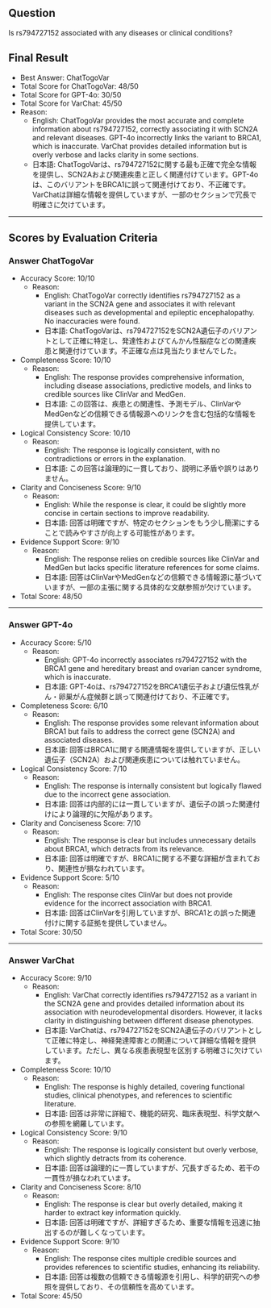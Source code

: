 ## Question

Is rs794727152 associated with any diseases or clinical conditions?

## Final Result

- Best Answer: ChatTogoVar
- Total Score for ChatTogoVar: 48/50
- Total Score for GPT-4o: 30/50
- Total Score for VarChat: 45/50
- Reason:
  - English: ChatTogoVar provides the most accurate and complete information about rs794727152, correctly associating it with SCN2A and relevant diseases. GPT-4o incorrectly links the variant to BRCA1, which is inaccurate. VarChat provides detailed information but is overly verbose and lacks clarity in some sections.
  - 日本語: ChatTogoVarは、rs794727152に関する最も正確で完全な情報を提供し、SCN2Aおよび関連疾患と正しく関連付けています。GPT-4oは、このバリアントをBRCA1に誤って関連付けており、不正確です。VarChatは詳細な情報を提供していますが、一部のセクションで冗長で明確さに欠けています。

---

## Scores by Evaluation Criteria

### Answer ChatTogoVar
- Accuracy Score: 10/10
  - Reason: 
    - English: ChatTogoVar correctly identifies rs794727152 as a variant in the SCN2A gene and associates it with relevant diseases such as developmental and epileptic encephalopathy. No inaccuracies were found.
    - 日本語: ChatTogoVarは、rs794727152をSCN2A遺伝子のバリアントとして正確に特定し、発達性およびてんかん性脳症などの関連疾患と関連付けています。不正確な点は見当たりませんでした。
- Completeness Score: 10/10
  - Reason: 
    - English: The response provides comprehensive information, including disease associations, predictive models, and links to credible sources like ClinVar and MedGen.
    - 日本語: この回答は、疾患との関連性、予測モデル、ClinVarやMedGenなどの信頼できる情報源へのリンクを含む包括的な情報を提供しています。
- Logical Consistency Score: 10/10
  - Reason: 
    - English: The response is logically consistent, with no contradictions or errors in the explanation.
    - 日本語: この回答は論理的に一貫しており、説明に矛盾や誤りはありません。
- Clarity and Conciseness Score: 9/10
  - Reason: 
    - English: While the response is clear, it could be slightly more concise in certain sections to improve readability.
    - 日本語: 回答は明確ですが、特定のセクションをもう少し簡潔にすることで読みやすさが向上する可能性があります。
- Evidence Support Score: 9/10
  - Reason: 
    - English: The response relies on credible sources like ClinVar and MedGen but lacks specific literature references for some claims.
    - 日本語: 回答はClinVarやMedGenなどの信頼できる情報源に基づいていますが、一部の主張に関する具体的な文献参照が欠けています。
- Total Score: 48/50

---

### Answer GPT-4o
- Accuracy Score: 5/10
  - Reason: 
    - English: GPT-4o incorrectly associates rs794727152 with the BRCA1 gene and hereditary breast and ovarian cancer syndrome, which is inaccurate.
    - 日本語: GPT-4oは、rs794727152をBRCA1遺伝子および遺伝性乳がん・卵巣がん症候群と誤って関連付けており、不正確です。
- Completeness Score: 6/10
  - Reason: 
    - English: The response provides some relevant information about BRCA1 but fails to address the correct gene (SCN2A) and associated diseases.
    - 日本語: 回答はBRCA1に関する関連情報を提供していますが、正しい遺伝子（SCN2A）および関連疾患については触れていません。
- Logical Consistency Score: 7/10
  - Reason: 
    - English: The response is internally consistent but logically flawed due to the incorrect gene association.
    - 日本語: 回答は内部的には一貫していますが、遺伝子の誤った関連付けにより論理的に欠陥があります。
- Clarity and Conciseness Score: 7/10
  - Reason: 
    - English: The response is clear but includes unnecessary details about BRCA1, which detracts from its relevance.
    - 日本語: 回答は明確ですが、BRCA1に関する不要な詳細が含まれており、関連性が損なわれています。
- Evidence Support Score: 5/10
  - Reason: 
    - English: The response cites ClinVar but does not provide evidence for the incorrect association with BRCA1.
    - 日本語: 回答はClinVarを引用していますが、BRCA1との誤った関連付けに関する証拠を提供していません。
- Total Score: 30/50

---

### Answer VarChat
- Accuracy Score: 9/10
  - Reason: 
    - English: VarChat correctly identifies rs794727152 as a variant in the SCN2A gene and provides detailed information about its association with neurodevelopmental disorders. However, it lacks clarity in distinguishing between different disease phenotypes.
    - 日本語: VarChatは、rs794727152をSCN2A遺伝子のバリアントとして正確に特定し、神経発達障害との関連について詳細な情報を提供しています。ただし、異なる疾患表現型を区別する明確さに欠けています。
- Completeness Score: 10/10
  - Reason: 
    - English: The response is highly detailed, covering functional studies, clinical phenotypes, and references to scientific literature.
    - 日本語: 回答は非常に詳細で、機能的研究、臨床表現型、科学文献への参照を網羅しています。
- Logical Consistency Score: 9/10
  - Reason: 
    - English: The response is logically consistent but overly verbose, which slightly detracts from its coherence.
    - 日本語: 回答は論理的に一貫していますが、冗長すぎるため、若干の一貫性が損なわれています。
- Clarity and Conciseness Score: 8/10
  - Reason: 
    - English: The response is clear but overly detailed, making it harder to extract key information quickly.
    - 日本語: 回答は明確ですが、詳細すぎるため、重要な情報を迅速に抽出するのが難しくなっています。
- Evidence Support Score: 9/10
  - Reason: 
    - English: The response cites multiple credible sources and provides references to scientific studies, enhancing its reliability.
    - 日本語: 回答は複数の信頼できる情報源を引用し、科学的研究への参照を提供しており、その信頼性を高めています。
- Total Score: 45/50